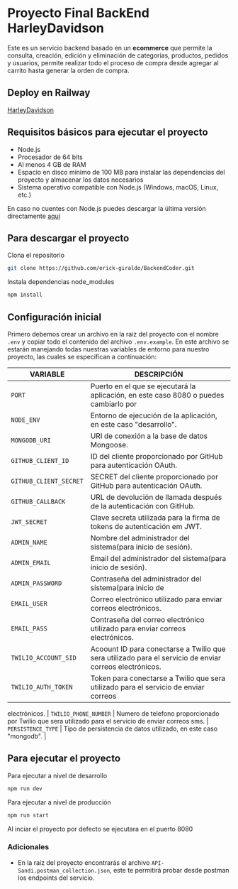 # Proyecto Final BackEnd HarleyDavidson

Este es un servicio backend basado en un **ecommerce** que permite la consulta, creación, edición y eliminación de categorías, productos, pedidos y usuarios, permite realizar todo el proceso de compra desde agregar al carrito hasta generar la orden de compra.

## Deploy en Railway

[HarleyDavidson](https://backendcoder-production-7038.up.railway.app/)

## Requisitos básicos para ejecutar el proyecto

* Node.js
* Procesador de 64 bits
* Al menos 4 GB de RAM
* Espacio en disco mínimo de 100 MB para instalar las dependencias del proyecto y almacenar los datos necesarios
* Sistema operativo compatible con Node.js (Windows, macOS, Linux, etc.)

En caso no cuentes con Node.js puedes descargar la última versión directamente [aquí](https://nodejs.org/)

## Para descargar el proyecto

Clona el repositorio 
```sh
git clone https://github.com/erick-giraldo/BackendCoder.git
```
Instala dependencias node_modules
```sh
npm install
```
## Configuración inicial

Primero debemos crear un archivo en la raíz del proyecto con el nombre `.env` y copiar todo el contenido del archivo `.env.example`.
En este archivo se estarán manejando todas nuestras variables de entorno para nuestro proyecto, las cuales se especifican a continuación:

| VARIABLE                  | DESCRIPCIÓN                                                                                   |
| ------------------------- | --------------------------------------------------------------------------------------------- |
| `PORT`                    | Puerto en el que se ejecutará la aplicación, en este caso 8080 o puedes cambiarlo por         | cualquiera.                                                                                                                 |
| `NODE_ENV`                | Entorno de ejecución de la aplicación, en este caso "desarrollo".                             |
| `MONGODB_URI`             | URI de conexión a la base de datos Mongoose.                                                  |
| `GITHUB_CLIENT_ID`        | ID del cliente proporcionado por GitHub para autenticación OAuth.                             |
| `GITHUB_CLIENT_SECRET`    | SECRET del cliente proporcionado por GitHub para autenticación OAuth.                         |
| `GITHUB_CALLBACK`         | URL de devolución de llamada después de la autenticación con GitHub.                          |
| `JWT_SECRET`              | Clave secreta utilizada para la firma de tokens de autenticación em JWT.                      |
| `ADMIN_NAME`              | Nombre del administrador del sistema(para inicio de sesión).                                  |
| `ADMIN_EMAIL`             | Email del administrador del sistema(para inicio de sesión).                                   |
| `ADMIN_PASSWORD`          | Contraseña del administrador del sistema(para inicio de                                       |
| `EMAIL_USER`              | Correo electrónico utilizado para enviar correos electrónicos.                                |
| `EMAIL_PASS`              | Contraseña del correo electrónico utilizado para enviar correos electrónicos.                 |sesión).                                                                                                                    |
| `TWILIO_ACCOUNT_SID`      | Acoount ID para conectarse a Twilio que sera utilizado para el servicio de enviar correos electrónicos.                                                                                                               |
| `TWILIO_AUTH_TOKEN`       | Token para conectarse a Twilio que sera utilizado para el servicio de enviar correos 
electrónicos.
| `TWILIO_PHONE_NUMBER`     | Numero de telefono proporcionado por Twilio que sera utilizado para el servicio de enviar 
correos sms.
| `PERSISTENCE_TYPE`        | Tipo de persistencia de datos utilizado, en este caso "mongodb".                              |


## Para ejecutar el proyecto

Para ejecutar a nivel de desarrollo
```sh
npm run dev
```
Para ejecutar a nivel de producción
```sh
npm run start
```

Al inciar el proyecto por defecto se ejecutara en el puerto 8080

### Adicionales

* En la raíz del proyecto encontrarás el archivo `API-Sandi.postman_collection.json`, este te permitirá probar desde postman los endpoints del servicio.

